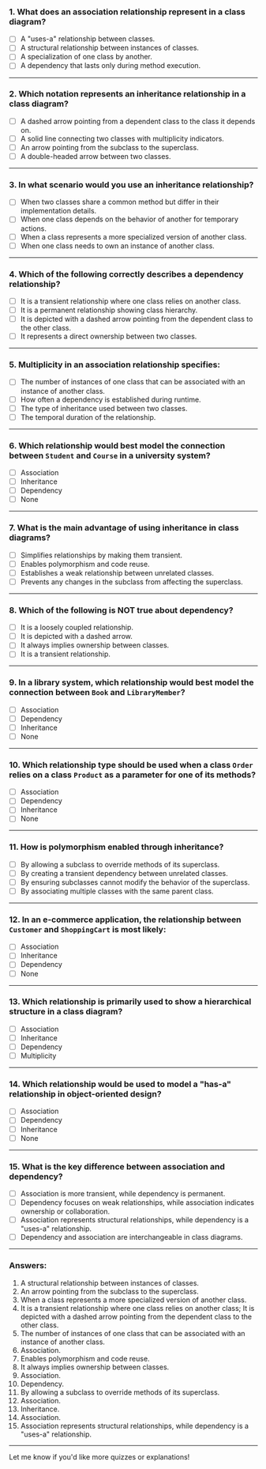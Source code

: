 
### 1. What does an association relationship represent in a class diagram?

- [ ]  A "uses-a" relationship between classes.
- [ ]  A structural relationship between instances of classes.
- [ ]  A specialization of one class by another.
- [ ]  A dependency that lasts only during method execution.

---

### 2. Which notation represents an inheritance relationship in a class diagram?

- [ ]  A dashed arrow pointing from a dependent class to the class it depends on.
- [ ]  A solid line connecting two classes with multiplicity indicators.
- [ ]  An arrow pointing from the subclass to the superclass.
- [ ]  A double-headed arrow between two classes.

---

### 3. In what scenario would you use an inheritance relationship?

- [ ]  When two classes share a common method but differ in their implementation details.
- [ ]  When one class depends on the behavior of another for temporary actions.
- [ ]  When a class represents a more specialized version of another class.
- [ ]  When one class needs to own an instance of another class.

---

### 4. Which of the following correctly describes a dependency relationship?

- [ ]  It is a transient relationship where one class relies on another class.
- [ ]  It is a permanent relationship showing class hierarchy.
- [ ]  It is depicted with a dashed arrow pointing from the dependent class to the other class.
- [ ]  It represents a direct ownership between two classes.

---

### 5. Multiplicity in an association relationship specifies:

- [ ]  The number of instances of one class that can be associated with an instance of another class.
- [ ]  How often a dependency is established during runtime.
- [ ]  The type of inheritance used between two classes.
- [ ]  The temporal duration of the relationship.

---

### 6. Which relationship would best model the connection between `Student` and `Course` in a university system?

- [ ]  Association
- [ ]  Inheritance
- [ ]  Dependency
- [ ]  None

---

### 7. What is the main advantage of using inheritance in class diagrams?

- [ ]  Simplifies relationships by making them transient.
- [ ]  Enables polymorphism and code reuse.
- [ ]  Establishes a weak relationship between unrelated classes.
- [ ]  Prevents any changes in the subclass from affecting the superclass.

---

### 8. Which of the following is **NOT** true about dependency?

- [ ]  It is a loosely coupled relationship.
- [ ]  It is depicted with a dashed arrow.
- [ ]  It always implies ownership between classes.
- [ ]  It is a transient relationship.

---

### 9. In a library system, which relationship would best model the connection between `Book` and `LibraryMember`?

- [ ]  Association
- [ ]  Dependency
- [ ]  Inheritance
- [ ]  None

---

### 10. Which relationship type should be used when a class `Order` relies on a class `Product` as a parameter for one of its methods?

- [ ]  Association
- [ ]  Dependency
- [ ]  Inheritance
- [ ]  None

---

### 11. How is polymorphism enabled through inheritance?

- [ ]  By allowing a subclass to override methods of its superclass.
- [ ]  By creating a transient dependency between unrelated classes.
- [ ]  By ensuring subclasses cannot modify the behavior of the superclass.
- [ ]  By associating multiple classes with the same parent class.

---

### 12. In an e-commerce application, the relationship between `Customer` and `ShoppingCart` is most likely:

- [ ]  Association
- [ ]  Inheritance
- [ ]  Dependency
- [ ]  None

---

### 13. Which relationship is primarily used to show a hierarchical structure in a class diagram?

- [ ]  Association
- [ ]  Inheritance
- [ ]  Dependency
- [ ]  Multiplicity

---

### 14. Which relationship would be used to model a "has-a" relationship in object-oriented design?

- [ ]  Association
- [ ]  Dependency
- [ ]  Inheritance
- [ ]  None

---

### 15. What is the key difference between association and dependency?

- [ ]  Association is more transient, while dependency is permanent.
- [ ]  Dependency focuses on weak relationships, while association indicates ownership or collaboration.
- [ ]  Association represents structural relationships, while dependency is a "uses-a" relationship.
- [ ]  Dependency and association are interchangeable in class diagrams.

---

### **Answers**:

1. A structural relationship between instances of classes.
2. An arrow pointing from the subclass to the superclass.
3. When a class represents a more specialized version of another class.
4. It is a transient relationship where one class relies on another class; It is depicted with a dashed arrow pointing from the dependent class to the other class.
5. The number of instances of one class that can be associated with an instance of another class.
6. Association.
7. Enables polymorphism and code reuse.
8. It always implies ownership between classes.
9. Association.
10. Dependency.
11. By allowing a subclass to override methods of its superclass.
12. Association.
13. Inheritance.
14. Association.
15. Association represents structural relationships, while dependency is a "uses-a" relationship.

---

Let me know if you'd like more quizzes or explanations!